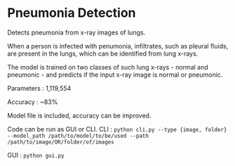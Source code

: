 # Pneumonia Detection

Detects pneumonia from x-ray images of lungs.


When a person is infected with penumonia, infiltrates, such as pleural fluids, are present in the lungs, which can be identified from lung x-rays. 

The model is trained on two classes of such lung x-rays - normal and pneumonic - and predicts if the input x-ray image is normal or pneumonic.


Parameters : 1,119,554

Accuracy : ~83%

Model file is included, accuracy can be improved.


Code can be run as GUI or CLI.
CLI : `python cli.py --type {image, folder} --model_path /path/to/model/to/be/used --path /path/to/image/OR/folder/of/images`

GUI : `python gui.py`
